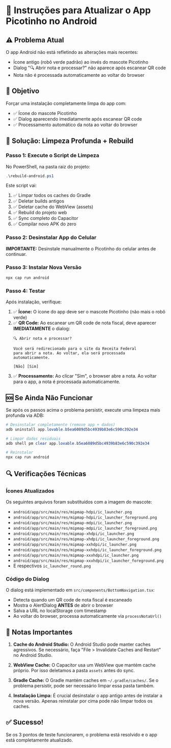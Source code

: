 # 📱 Instruções para Atualizar o App Picotinho no Android

## ⚠️ Problema Atual
O app Android não está refletindo as alterações mais recentes:
- Ícone antigo (robô verde padrão) ao invés do mascote Picotinho
- Dialog "🔍 Abrir nota e processar?" não aparece após escanear QR code
- Nota não é processada automaticamente ao voltar do browser

## 🎯 Objetivo
Forçar uma instalação completamente limpa do app com:
- ✅ Ícone do mascote Picotinho
- ✅ Dialog aparecendo imediatamente após escanear QR code
- ✅ Processamento automático da nota ao voltar do browser

## 🔧 Solução: Limpeza Profunda + Rebuild

### Passo 1: Execute o Script de Limpeza
No PowerShell, na pasta raiz do projeto:

```powershell
.\rebuild-android.ps1
```

Este script vai:
1. ✅ Limpar todos os caches do Gradle
2. ✅ Deletar builds antigos
3. ✅ Deletar cache do WebView (assets)
4. ✅ Rebuild do projeto web
5. ✅ Sync completo do Capacitor
6. ✅ Compilar novo APK do zero

### Passo 2: Desinstalar App do Celular
**IMPORTANTE:** Desinstale manualmente o Picotinho do celular antes de continuar.

### Passo 3: Instalar Nova Versão
```powershell
npx cap run android
```

### Passo 4: Testar
Após instalação, verifique:
1. ✅ **Ícone:** O ícone do app deve ser o mascote Picotinho (não mais o robô verde)
2. ✅ **QR Code:** Ao escanear um QR code de nota fiscal, deve aparecer **IMEDIATAMENTE** o dialog:
   ```
   🔍 Abrir nota e processar?
   
   Você será redirecionado para o site da Receita Federal
   para abrir a nota. Ao voltar, ela será processada
   automaticamente.
   
   [Não] [Sim]
   ```
3. ✅ **Processamento:** Ao clicar "Sim", o browser abre a nota. Ao voltar para o app, a nota é processada automaticamente.

## 🆘 Se Ainda Não Funcionar

Se após os passos acima o problema persistir, execute uma limpeza mais profunda via ADB:

```powershell
# Desinstalar completamente (remove app + dados)
adb uninstall app.lovable.b5ea6089d5bc4939b83e6c590c392e34

# Limpar dados residuais
adb shell pm clear app.lovable.b5ea6089d5bc4939b83e6c590c392e34

# Reinstalar
npx cap run android
```

## 🔍 Verificações Técnicas

### Ícones Atualizados
Os seguintes arquivos foram substituídos com a imagem do mascote:
- `android/app/src/main/res/mipmap-hdpi/ic_launcher.png`
- `android/app/src/main/res/mipmap-hdpi/ic_launcher_foreground.png`
- `android/app/src/main/res/mipmap-mdpi/ic_launcher.png`
- `android/app/src/main/res/mipmap-mdpi/ic_launcher_foreground.png`
- `android/app/src/main/res/mipmap-xhdpi/ic_launcher.png`
- `android/app/src/main/res/mipmap-xhdpi/ic_launcher_foreground.png`
- `android/app/src/main/res/mipmap-xxhdpi/ic_launcher.png`
- `android/app/src/main/res/mipmap-xxhdpi/ic_launcher_foreground.png`
- `android/app/src/main/res/mipmap-xxxhdpi/ic_launcher.png`
- `android/app/src/main/res/mipmap-xxxhdpi/ic_launcher_foreground.png`
- E respectivos `ic_launcher_round.png`

### Código do Dialog
O dialog está implementado em `src/components/BottomNavigation.tsx`:
- Detecta quando um QR code de nota fiscal é escaneado
- Mostra o AlertDialog **ANTES** de abrir o browser
- Salva a URL no localStorage com timestamp
- Ao voltar do browser, processa automaticamente via `processNotaUrl()`

## 📝 Notas Importantes

1. **Cache do Android Studio:** O Android Studio pode manter caches agressivos. Se necessário, faça "File > Invalidate Caches and Restart" no Android Studio.

2. **WebView Cache:** O Capacitor usa um WebView que mantém cache próprio. Por isso deletamos a pasta `assets` antes do sync.

3. **Gradle Cache:** O Gradle mantém caches em `~/.gradle/caches/`. Se o problema persistir, pode ser necessário limpar essa pasta também.

4. **Instalação Limpa:** É crucial desinstalar o app antigo antes de instalar a nova versão. Apenas reinstalar por cima pode não limpar todos os caches.

## ✅ Sucesso!
Se os 3 pontos de teste funcionarem, o problema está resolvido e o app está completamente atualizado.
